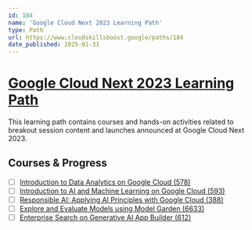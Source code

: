 ```yaml
---
id: 184
name: 'Google Cloud Next 2023 Learning Path'
type: Path
url: https://www.cloudskillsboost.google/paths/184
date_published: 2025-01-31
---
```


# [Google Cloud Next 2023 Learning Path](https://www.cloudskillsboost.google/paths/184)

This learning path contains courses and hands-on activities related to breakout session content and launches announced at Google Cloud Next 2023.

## Courses & Progress

* [ ] [Introduction to Data Analytics on Google Cloud (578)](../courses/Introduction-to-Data-Analytics-on-Google-Cloud.md)
* [ ] [Introduction to AI and Machine Learning on Google Cloud (593)](../courses/Introduction-to-AI-and-Machine-Learning-on-Google-Cloud.md)
* [ ] [Responsible AI: Applying AI Principles with Google Cloud (388)](../courses/Responsible-AI-Applying-AI-Principles-with-Google-Cloud.md)
* [ ] [Explore and Evaluate Models using Model Garden (6633)](../courses/Explore-and-Evaluate-Models-using-Model-Garden.md)
* [ ] [Enterprise Search on Generative AI App Builder (612)](../courses/Enterprise-Search-on-Generative-AI-App-Builder.md)
